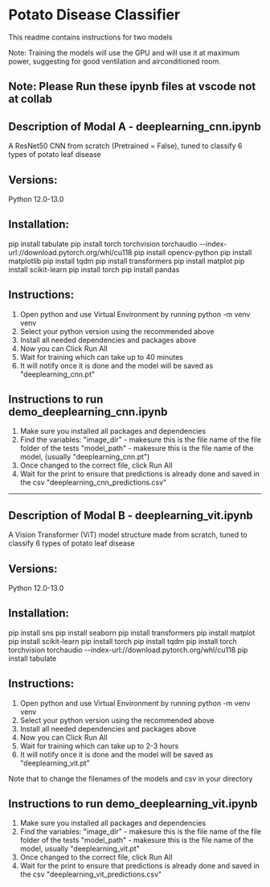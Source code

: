 # Potato Disease Classifier 

This readme contains instructions for two models

Note: Training the models will use the GPU and will use it at maximum power, suggesting for good ventilation and airconditioned room.

Note: Please Run these ipynb files at vscode not at collab
-------------------------------------------------
## Description of Modal A - deeplearning_cnn.ipynb
A ResNet50 CNN from scratch (Pretrained = False), tuned to classify 6 types of potato leaf disease 

## Versions:
Python 12.0-13.0 

## Installation:
pip install tabulate
pip install torch torchvision torchaudio --index-url://download.pytorch.org/whl/cu118
pip install opencv-python
pip install matplotlib
pip install tqdm
pip install transformers
pip install matplot
pip install scikit-learn
pip install torch
pip install pandas


## Instructions:
1. Open python and use Virtual Environment by running python -m venv venv
2. Select your python version using the recommended above
3. Install all needed dependencies and packages above
4. Now you can Click Run All
5. Wait for training which can take up to 40 minutes
6. It will notify once it is done and the model will be saved as "deeplearning_cnn.pt"

## Instructions to run demo_deeplearning_cnn.ipynb
1. Make sure you installed all packages and dependencies
2. Find the variables:
 "image_dir" - makesure this is the file name of the file folder of the tests
 "model_path" - makesure this is the file name of the model, (usually "deeplearning_cnn.pt")
3. Once changed to the correct file, click Run All
4. Wait for the print to ensure that predictions is already done and saved in the csv "deeplearning_cnn_predictions.csv"
-------------------------------------------------
## Description of Modal B - deeplearning_vit.ipynb
A Vision Transformer (ViT) model structure made from scratch, tuned to classify 6 types of potato leaf disease 

## Versions:
Python 12.0-13.0 

## Installation:
pip install sns
pip install seaborn
pip install transformers
pip install matplot
pip install scikit-learn
pip install torch
pip install tqdm
pip install torch torchvision torchaudio --index-url://download.pytorch.org/whl/cu118
pip install tabulate

## Instructions:
1. Open python and use Virtual Environment by running python -m venv venv
2. Select your python version using the recommended above
3. Install all needed dependencies and packages above
4. Now you can Click Run All
5. Wait for training which can take up to 2-3 hours
6. It will notify once it is done and the model will be saved as "deeplearning_vit.pt"

Note that to change the filenames of the models and csv in your directory

## Instructions to run demo_deeplearning_vit.ipynb
1. Make sure you installed all packages and dependencies
2. Find the variables:
 "image_dir" - makesure this is the file name of the file folder of the tests
 "model_path" - makesure this is the file name of the model, usually "deeplearning_vit.pt"
3. Once changed to the correct file, click Run All
4. Wait for the print to ensure that predictions is already done and saved in the csv "deeplearning_vit_predictions.csv"


